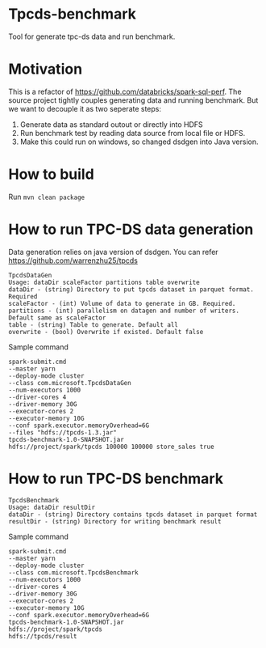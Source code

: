 # Tpcds-benchmark
Tool for generate tpc-ds data and run benchmark. 

# Motivation
This is a refactor of https://github.com/databricks/spark-sql-perf. The source project tightly couples generating data and running benchmark. But we want to decouple it as two seperate steps:

1. Generate data as standard outout or directly into HDFS
2. Run benchmark test by reading data source from local file or HDFS.
3. Make this could run on windows, so changed dsdgen into Java version. 

# How to build

Run `mvn clean package`

# How to run TPC-DS data generation

Data generation relies on java version of dsdgen. You can refer https://github.com/warrenzhu25/tpcds

```
TpcdsDataGen
Usage: dataDir scaleFactor partitions table overwrite
dataDir - (string) Directory to put tpcds dataset in parquet format. Required 
scaleFactor - (int) Volume of data to generate in GB. Required.
partitions - (int) parallelism on datagen and number of writers. Default same as scaleFactor
table - (string) Table to generate. Default all
overwrite - (bool) Overwrite if existed. Default false 
```

Sample command

```
spark-submit.cmd
--master yarn
--deploy-mode cluster 
--class com.microsoft.TpcdsDataGen 
--num-executors 1000 
--driver-cores 4
--driver-memory 30G
--executor-cores 2 
--executor-memory 10G 
--conf spark.executor.memoryOverhead=6G 
--files "hdfs://tpcds-1.3.jar"
tpcds-benchmark-1.0-SNAPSHOT.jar 
hdfs://project/spark/tpcds 100000 100000 store_sales true

```

# How to run TPC-DS benchmark

```
TpcdsBenchmark
Usage: dataDir resultDir
dataDir - (string) Directory contains tpcds dataset in parquet format
resultDir - (string) Directory for writing benchmark result
```

Sample command

```
spark-submit.cmd
--master yarn
--deploy-mode cluster
--class com.microsoft.TpcdsBenchmark 
--num-executors 1000 
--driver-cores 4
--driver-memory 30G
--executor-cores 2 
--executor-memory 10G 
--conf spark.executor.memoryOverhead=6G
tpcds-benchmark-1.0-SNAPSHOT.jar 
hdfs://project/spark/tpcds 
hdfs://tpcds/result
```



